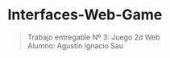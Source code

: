 # Interfaces-Web-Game <br>
>Trabajo entregable Nº 3: Juego 2d Web <br>
>Alumno: Agustin Ignacio Sau
